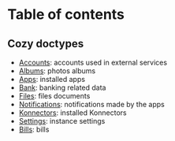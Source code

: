 Table of contents
=================

## Cozy doctypes

- [Accounts](io.cozy.accounts.md): accounts used in external services
- [Albums](io.cozy.photos.albums.md): photos albums
- [Apps](io.cozy.apps.md): installed apps
- [Bank](io.cozy.bank.md): banking related data
- [Files](io.cozy.files.md): files documents
- [Notifications](io.cozy.notifications.md): notifications made by the apps
- [Konnectors](io.cozy.konnectors.md): installed Konnectors
- [Settings](io.cozy.settings.md): instance settings
- [Bills](io.cozy.bills.md): bills
